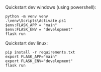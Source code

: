 Quickstart dev windows (using powershell):
```
python -m venv venv
.\venv\Scripts\Activate.ps1
$env:FLASK_APP = "main"
$env:FLASK_ENV = "development"
flask run
```

Quickstart dev linux:
```
pip install -r requirements.txt
export FLASK_APP="main"
export FLASK_ENV="development"
flask run
```
